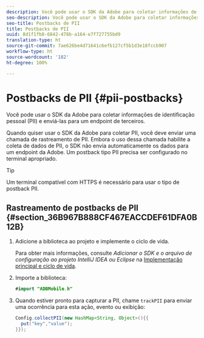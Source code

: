 ```yaml
---
description: Você pode usar o SDK da Adobe para coletar informações de identificação pessoal (PII) e enviá-las para um endpoint de terceiros.
seo-description: Você pode usar o SDK da Adobe para coletar informações de identificação pessoal (PII) e enviá-las para um endpoint de terceiros.
seo-title: Postbacks de PII
title: Postbacks de PII
uuid: 8d1f1fb8-6842-478b-a164-e7f727755bd9
translation-type: ht
source-git-commit: 7ae626be4d71641c6efb127cf5b1d3e18fccb907
workflow-type: ht
source-wordcount: '182'
ht-degree: 100%

---
```



# Postbacks de PII {#pii-postbacks}

Você pode usar o SDK da Adobe para coletar informações de identificação pessoal (PII) e enviá-las para um endpoint de terceiros.

Quando quiser usar o SDK da Adobe para coletar PII, você deve enviar uma chamada de rastreamento de PII. Embora o uso dessa chamada habilite a coleta de dados de PII, o SDK não envia automaticamente os dados para um endpoint da Adobe. Um postback tipo PII precisa ser configurado no terminal apropriado.

>[!TIP]
>
>Um terminal compatível com HTTPS é necessário para usar o tipo de postback PII.

## Rastreamento de postbacks de PII {#section_36B967B888CF467EACCDEF61DFA0B12B}

1. Adicione a biblioteca ao projeto e implemente o ciclo de vida.

   Para obter mais informações, consulte *Adicionar o SDK e o arquivo de configuração ao projeto IntelliJ IDEA ou Eclipse* na [Implementação principal e ciclo de vida](/help/android/getting-started/dev-qs.md).

1. Importe a biblioteca:

   ```java
   #import "ADBMobile.h"
   ```

1. Quando estiver pronto para capturar a PII, chame `trackPII` para enviar uma ocorrência para esta ação, evento ou exibição:

   ```java
   Config.collectPII(new HashMap<String, Object>(){{
     put("key","value");
   }});
   ```

